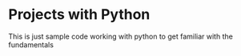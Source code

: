 # Projects with Python
This is just sample code working with python to get familiar with the fundamentals

